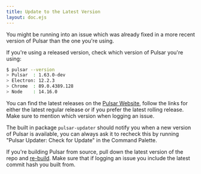 ```yaml
---
title: Update to the Latest Version
layout: doc.ejs
---
```


You might be running into an issue which was already fixed in a more recent
version of Pulsar than the one you're using.

If you're using a released version, check which version of Pulsar you're using:

```sh
$ pulsar --version
> Pulsar  : 1.63.0-dev
> Electron: 12.2.3
> Chrome  : 89.0.4389.128
> Node    : 14.16.0
```

You can find the latest releases on the [Pulsar Website](https://pulsar-edit.dev/download.html),
follow the links for either the latest regular release or if you prefer the latest rolling release. Make sure
to mention which version when logging an issue.

The built in package `pulsar-updater` should notify you when a new version of Pulsar
is available, you can always ask it to recheck this by running "Pulsar Updater: Check for Update"
in the Command Palette.

If you're building Pulsar from source, pull down the latest version of the repo
and [re-build](#building-pulsar). Make sure that if logging an issue you include
the latest commit hash you built from.
